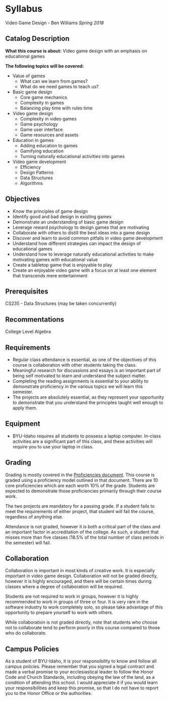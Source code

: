# Syllabus
Video Game Design - Ben Williams
_Spring 2018_

## Catalog Description
**What this course is about:** Video game design with an emphasis on educational games

**The following topics will be covered:**
- Value of games
  - What can we learn from games?
  - What do we need games to teach us?
- Basic game design
  - Core game mechanics
  - Complexity in games
  - Balancing play time with rules time
- Video game design
  - Complexity in video games
  - Game psychology
  - Game user interface
  - Game resources and assets
- Education in games
  - Adding education to games
  - Gamifying education
  - Turning naturally educational activities into games
- Video game development
  - Efficiency
  - Design Patterns
  - Data Structures
  - Algorithms

## Objectives
- Know the principles of game design
- Identify good and bad design in existing games
- Demonstrate an understanding of basic game design
- Leverage reward psychology to design games that are motivating
- Collaborate with others to distill the best ideas into a game design
- Discover and learn to avoid common pitfalls in video game development
- Understand how different strategies can impact the design of educational games
- Understand how to leverage naturally educational activities to make motivating games with educational value
- Create a tabletop game that is enjoyable to play
- Create an enjoyable video game with a focus on at least one element that transcends mere entertainment

## Prerequisites
CS235 - Data Structures (may be taken concurrently)

## Recommentations
College Level Algebra

## Requirements
- Regular class attendance is essential, as one of the objectives of this course is collaboration with other students taking the class.
- Meaningful research for discussions and essays is an important part of being self motivated to learn and understand the subject matter.
- Completing the reading assignments is essential to your ability to demonstrate proficiency in the various topics we will learn this semester.
- The projects are absolutely essential, as they represent your opportunity to demonstrate that you understand the principles taught well enough to apply them.

## Equipment
- BYU-Idaho requires all students to possess a laptop computer.  In-class activities are a significant part of this class, and these activities will require you to use your laptop in class.

## Grading
Grading is mostly covered in the [Proficiencies document](https://github.com/Rybec/Video-Game-Design/blob/master/Proficiencies.md).  This course is graded using a proficiency model outlined in that document.  There are 10 core proficiencies which are each worth 10% of the grade.  Students are expected to demonstrate those proficiencies primarily through their course work.

The two projects are mandatory for a passing grade.  If a student fails to meet the requirements of either project, that student will fail the course, regardless of anything else.

Attendance is not graded, however it is both a critical part of the class and an important factor in accreditation of the college.  As such, a student that misses more than five classes (18.5% of the total number of class periods in the semester) will fail.

## Collaboration
Collaboration is important in most kinds of creative work.  It is especially important in video game design.  Collaboration will not be graded directly, however it is highly encouraged, and there will be certain times during classes where a degree of collaboration will be required.

Students are not required to work in groups, however it is highly recommended to work in groups of three or four.  It is very rare in the software industry to work completely solo, so please take advantage of this opportunity to prepare yourself to work with others.

While collaboration is not graded directly, note that students who choose not to collaborate tend to perform poorly in this course compared to those who do collaborate.


## Campus Policies
As a student of BYU-Idaho, it is your responsibility to know and follow all campus policies.  Please remember that you signed a legal contract and made a verbal promise to your ecclesiastical leader to follow the Honor Code and Church Standards, including obeying the law of the land, as a condition of attending this school.  I would appreciate it if you would learn your responsibilities and keep this promise, so that I do not have to report you to the Honor Office or the authorities.
